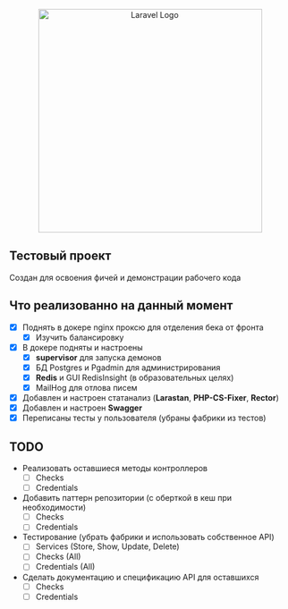 <p align="center">
<img src="https://raw.githubusercontent.com/laravel/art/master/logo-lockup/5%20SVG/2%20CMYK/1%20Full%20Color/laravel-logolockup-cmyk-red.svg" width="400" alt="Laravel Logo">
</p>

## Тестовый проект

Создан для освоения фичей и демонстрации рабочего кода

## Что реализованно на данный момент

- [x] Поднять в докере nginx проксю для отделения бека от фронта
    - [x] Изучить балансировку
- [x] В докере подняты и настроены
  - [x] **supervisor** для запуска демонов
  - [x] БД Postgres и Pgadmin для администрирования
  - [x] **Redis** и GUI RedisInsight (в образовательных целях)
  - [x] MailHog для отлова писем
- [x] Добавлен и настроен статанализ (**Larastan**, **PHP-CS-Fixer**, **Rector**)
- [x] Добавлен и настроен **Swagger**
- [x] Переписаны тесты у пользователя (убраны фабрики из тестов)

## TODO
- Реализовать оставшиеся методы контроллеров
    - [ ] Checks
    - [ ] Credentials
- Добавить паттерн репозитории (с оберткой в кеш при необходимости)
    - [ ] Checks
    - [ ] Credentials
- Тестирование (убрать фабрики и использовать собственное API)
    - [ ] Services (Store, Show, Update, Delete)
    - [ ] Checks (All)
    - [ ] Credentials (All)
- Сделать документацию и спецификацию API для оставшихся
    - [ ] Checks
    - [ ] Credentials
